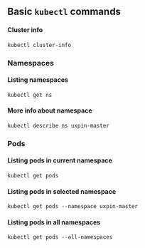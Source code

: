 ## Basic `kubectl` commands

#### Cluster info

```
kubectl cluster-info
```

### Namespaces

#### Listing namespaces

```
kubectl get ns
```

#### More info about namespace

```
kubectl describe ns uxpin-master
```

### Pods

#### Listing pods in current namespace

```
kubectl get pods
```

#### Listing pods in selected namespace 

```
kubectl get pods --namespace uxpin-master
```

#### Listing pods in all namespaces

```
kubectl get pods --all-namespaces
```
